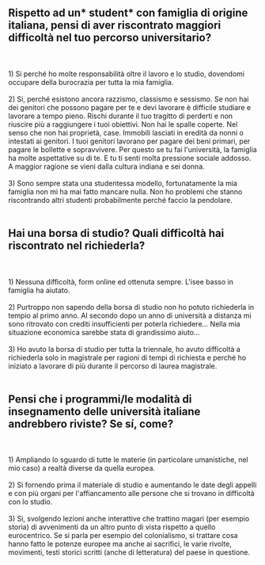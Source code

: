 <h2>Rispetto ad un* student* con famiglia di origine italiana, pensi di aver riscontrato maggiori difficoltà nel tuo percorso universitario? </h2>
<br><br>
1) Si perché ho molte responsabilità oltre il lavoro e lo studio, dovendomi occupare della burocrazia per tutta la mia famiglia.
<br><br>
2) Si, perché esistono ancora razzismo, classismo e sessismo. Se non hai dei genitori che possono pagare per te e devi lavorare è difficile studiare e lavorare a tempo pieno. Rischi durante il tuo tragitto di perderti e non riuscire più a raggiungere i tuoi obiettivi. Non hai le spalle coperte. Nel senso che non hai proprietà, case. Immobili lasciati in eredità da nonni o intestati ai genitori. I tuoi genitori lavorano per pagare dei beni primari, per pagare le bollette e sopravvivere. Per questo se tu fai l'università, la famiglia ha molte aspettative su di te. E tu ti senti molta pressione sociale addosso. A maggior ragione se vieni dalla cultura indiana e sei donna.
<br><br>
3) Sono sempre stata una studentessa modello, fortunatamente la mia famiglia non mi ha mai fatto mancare nulla. Non ho problemi che stanno riscontrando altri studenti probabilmente perché faccio la pendolare.
<br><br>
<h2> Hai una borsa di studio? Quali difficoltà hai riscontrato nel richiederla? </h2>
<br><br>
1) Nessuna difficoltà, form online ed ottenuta sempre. L'isee basso in famiglia ha aiutato.
<br><br>
2) Purtroppo non sapendo della borsa di studio non ho potuto richiederla in tempio al primo anno. Al secondo dopo un anno di università a distanza mi sono ritrovato con crediti insufficienti per poterla richiedere... Nella mia situazione economica sarebbe stata di grandissimo aiuto...
<br><br>
3) Ho avuto la borsa di studio per tutta la triennale, ho avuto difficoltà a richiederla solo in magistrale per ragioni di tempi di richiesta e perché ho iniziato a lavorare di più durante il percorso di laurea magistrale.
<br><br>
<h2> Pensi che i programmi/le modalità di insegnamento delle università italiane andrebbero riviste? Se sí, come? </h2>
<br><br>
1) Ampliando lo sguardo di tutte le materie (in particolare umanistiche, nel mio caso) a realtà diverse da quella europea.
<br><br>
2) Sì fornendo prima il materiale di studio e aumentando le date degli appelli e con più organi per l'affiancamento alle persone che si trovano in difficoltà con lo studio. 
<br><br>
3) Si, svolgendo lezioni anche interattive che trattino magari (per esempio storia) di avvenimenti da un altro punto di vista rispetto a quello eurocentrico. Se si parla per esempio del colonialismo, si trattare cosa hanno fatto le potenze europee ma anche ai sacrifici, le varie rivolte, movimenti, testi storici scritti (anche di letteratura) del paese in questione.
